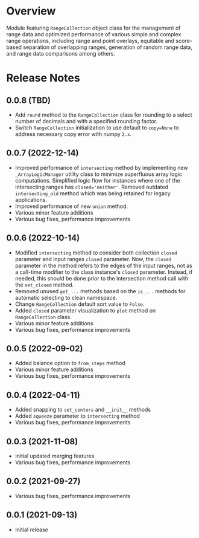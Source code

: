 # Overview
Module featuring `RangeCollection` object class for the management of range data and optimized performance of various simple and complex range operations, including range and point overlays, equitable and score-based separation of overlapping ranges, generation of random range data, and range data comparisons among others.

# Release Notes
## 0.0.8 (TBD)
- Add `round` method to the `RangeCollection` class for rounding to a select number of decimals and with a specified rounding factor.
- Switch `RangeCollection` initialization to use default to `copy=None` to address necessary copy error with numpy `2.x`.

## 0.0.7 (2022-12-14)
- Improved performance of `intersecting` method by implementing new `_ArrayLogicManager` utility class to minimize superfluous array logic computations. Simplified logic flow for instances where one of the intersecting ranges has `closed='neither'`. Removed outdated `intersecting_old` method which was being retained for legacy applications.
- Improved performance of new `union` method.
- Various minor feature additions
- Various bug fixes, performance improvements

## 0.0.6 (2022-10-14)
- Modified `intersecting` method to consider both collection `closed` parameter and input ranges `closed` parameter. Now, the `closed` parameter in the method refers to the edges of the input ranges, not as a call-time modifier to the class instance's `closed` parameter. Instead, if needed, this should be done prior to the intersection method call with the `set_closed` method.
- Removed unused `get_...` methods based on the `is_...` methods for automatic selecting to clean namespace.
- Change `RangeCollection` default sort value to `False`.
- Added `closed` parameter visualization to `plot` method on `RangeCollection` class.
- Various minor feature additions
- Various bug fixes, performance improvements

## 0.0.5 (2022-09-02)
- Added balance option to `from_steps` method
- Various minor feature additions
- Various bug fixes, performance improvements

## 0.0.4 (2022-04-11)
- Added snapping to `set_centers` and `__init__` methods
- Added `squeeze` parameter to `intersecting` method
- Various bug fixes, performance improvements

## 0.0.3 (2021-11-08)
- Initial updated merging features
- Various bug fixes, performance improvements

## 0.0.2 (2021-09-27)
- Various bug fixes, performance improvements

## 0.0.1 (2021-09-13)
- Initial release
